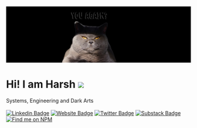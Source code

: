 ![](https://raw.githubusercontent.com/josharsh/Josharsh/master/backdropnew.png)
<br/>
# Hi! I am Harsh <img src="https://media.giphy.com/media/hvRJCLFzcasrR4ia7z/giphy.gif" width="25px">
Systems, Engineering and Dark Arts </br></br>
[![Linkedin Badge](https://img.shields.io/badge/-LinkedIn-0e76a8?style=flat-square&logo=Linkedin&logoColor=white)](https://linkedin.com/in/josharsh)
[![Website Badge](https://img.shields.io/badge/Website-3b5998?style=flat-square&logo=google-chrome&logoColor=white)](https://josharsh.herokuapp.in )
[![Twitter Badge](https://img.shields.io/badge/-Twitter-00acee?style=flat-square&logo=Twitter&logoColor=white)](https://twitter.com/josharsh1)
[![Substack Badge](https://img.shields.io/badge/substack-blue?style=flat-square&logo=Instagram&logoColor=white)](https://josharsh.substack.com_)
[![Find me on NPM](https://img.shields.io/badge/find%20me%20on%20npm-red)](https://npmjs.com/~josharsh)
																		
 
